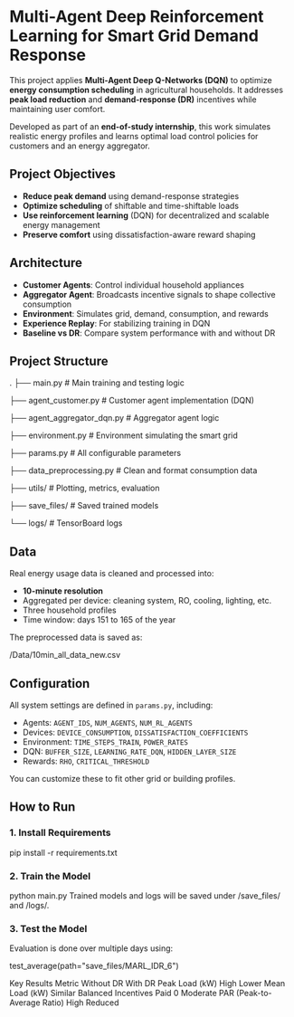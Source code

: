 # Multi-Agent Deep Reinforcement Learning for Smart Grid Demand Response

This project applies **Multi-Agent Deep Q-Networks (DQN)** to optimize **energy consumption scheduling** in agricultural households. It addresses **peak load reduction** and **demand-response (DR)** incentives while maintaining user comfort.

Developed as part of an **end-of-study internship**, this work simulates realistic energy profiles and learns optimal load control policies for customers and an energy aggregator.


##  Project Objectives

- **Reduce peak demand** using demand-response strategies
- **Optimize scheduling** of shiftable and time-shiftable loads
- **Use reinforcement learning** (DQN) for decentralized and scalable energy management
- **Preserve comfort** using dissatisfaction-aware reward shaping


##  Architecture

- **Customer Agents**: Control individual household appliances
- **Aggregator Agent**: Broadcasts incentive signals to shape collective consumption
- **Environment**: Simulates grid, demand, consumption, and rewards
- **Experience Replay**: For stabilizing training in DQN
- **Baseline vs DR**: Compare system performance with and without DR


##  Project Structure

.
├── main.py # Main training and testing logic

├── agent_customer.py # Customer agent implementation (DQN)

├── agent_aggregator_dqn.py # Aggregator agent logic

├── environment.py # Environment simulating the smart grid

├── params.py # All configurable parameters

├── data_preprocessing.py # Clean and format consumption data

├── utils/ # Plotting, metrics, evaluation

├── save_files/ # Saved trained models

└── logs/ # TensorBoard logs


## Data

Real energy usage data is cleaned and processed into:
        
- **10-minute resolution**
- Aggregated per device: cleaning system, RO, cooling, lighting, etc.
- Three household profiles
- Time window: days 151 to 165 of the year

The preprocessed data is saved as:

/Data/10min_all_data_new.csv


## Configuration

All system settings are defined in `params.py`, including:

- Agents: `AGENT_IDS`, `NUM_AGENTS`, `NUM_RL_AGENTS`
- Devices: `DEVICE_CONSUMPTION`, `DISSATISFACTION_COEFFICIENTS`
- Environment: `TIME_STEPS_TRAIN`, `POWER_RATES`
- DQN: `BUFFER_SIZE`, `LEARNING_RATE_DQN`, `HIDDEN_LAYER_SIZE`
- Rewards: `RHO`, `CRITICAL_THRESHOLD`

You can customize these to fit other grid or building profiles.


## How to Run

### 1. Install Requirements
pip install -r requirements.txt

### 2. Train the Model
python main.py
Trained models and logs will be saved under /save_files/ and /logs/.

### 3. Test the Model
Evaluation is done over multiple days using:

test_average(path="save_files/MARL_IDR_6")

Key Results
Metric	Without DR	With DR
Peak Load (kW)	High	Lower
Mean Load (kW)	Similar	Balanced
Incentives Paid	0	Moderate
PAR (Peak-to-Average Ratio)	High	Reduced

